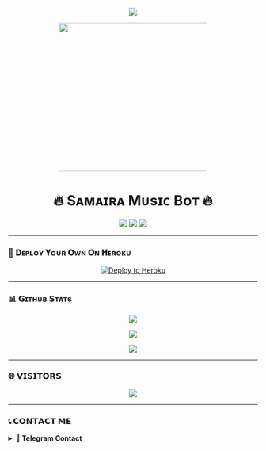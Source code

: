<p align="center">
  <img src="https://readme-typing-svg.herokuapp.com?color=F73B60&center=true&vCenter=true&multiline=true&width=600&lines=🌈+𝗪𝗘𝗟𝗖𝗢𝗠𝗘+𝗧𝗢+𝗦𝗔𝗠𝗔𝗜𝗥𝗔+𝗠𝗨𝗦𝗜𝗖+𝗕𝗢𝗧+🌈;❤️+𝗣𝗢𝗪𝗘𝗥𝗘𝗗+𝗕𝗬+𝗗𝗛𝗢𝗞𝗘𝗕𝗔𝗔𝗭+𝗥𝗔𝗝𝗔+❤️;🎧+𝗔+𝗖𝗢𝗠𝗣𝗟𝗘𝗧𝗘+𝗠𝗨𝗦𝗜𝗖+𝗦𝗢𝗟𝗨𝗧𝗜𝗢𝗡+🎧" />
</p>

<p align="center">
  <img src="https://i.imgur.com/Rq3dU5C.gif" width="300" />
</p>

<h1 align="center">
  <b>🔥 Sᴀᴍᴀɪʀᴀ Mᴜsɪᴄ Bᴏᴛ 🔥</b>
</h1>

<p align="center">
  <a href="https://t.me/dhokebaaz_raja"><img src="https://img.shields.io/badge/Owner-DHOKEBAAZ RAJA-orange?style=flat-square&logo=telegram"></a>
  <a href="https://t.me/dhokebaazbots"><img src="https://img.shields.io/badge/Support-Group-pink?style=flat-square&logo=telegram"></a>
  <a href="https://github.com/patanhikyah/SAMAIRA_MUSIC"><img src="https://img.shields.io/badge/GitHub-SAMAIRA_MUSIC-blueviolet?style=flat-square&logo=github"></a>
</p>

---

### 🚀 𝐃ᴇᴘʟᴏʏ 𝐘ᴏᴜʀ 𝐎ᴡɴ 𝐎ɴ 𝐇ᴇʀᴏᴋᴜ

<p align="center"><a href="https://dashboard.heroku.com/new?template=https://github.com/patanhikyah/SAMAIRA_MUSIC"> <img src="https://www.herokucdn.com/deploy/button.svg" alt="Deploy to Heroku"/></a></p>

---

### 📊 𝗚ɪᴛʜᴜʙ 𝗦ᴛᴀᴛs

<p align="center">
  <img src="https://github-readme-streak-stats.herokuapp.com/?user=patanhikyah&theme=tokyonight&hide_border=true&date_format=M%20j%5B%2C%20Y%5D" />
</p>

<p align="center">
  <img src="https://github-readme-stats.vercel.app/api?username=patanhikyah&show_icons=true&theme=radical&hide_border=true" />
</p>

<p align="center">
  <img src="https://github-readme-stats.vercel.app/api/top-langs/?username=patanhikyah&layout=compact&theme=gruvbox&hide_border=true" />
</p>

---

### 🌐 𝗩𝗜𝗦𝗜𝗧𝗢𝗥𝗦

<p align="center">
  <img src="https://profile-counter.glitch.me/patanhikyah/count.svg" />
</p>

---

### 📞 𝗖𝗢𝗡𝗧𝗔𝗖𝗧 𝗠𝗘

<details>
<summary><b>🚀 Telegram Contact</b></summary>
<a href="https://t.me/dhokebaaz_raja"><img title="Telegram" src="https://img.shields.io/badge/@dhokebaaz_raja-30302f?style=for-the-badge&logo=telegram"></a>
</details>
